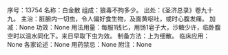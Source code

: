 序号：13754
名称：白金散
组成：狼毒不拘多少。
出处：《圣济总录》卷九十九。
主治：脏腑内一切虫，令人偏好食生物，及面黄呕吐，或时心腹发痛。
加减：None
功效：None
用法用量：每服1钱匕，用饧1皂子大，沙糖少许，临卧腹空时以温水同化下。来日早取下虫为效。
制备方法：上为细散。
临床应用：None
各家论述：None
用药禁忌：None
附注：None
